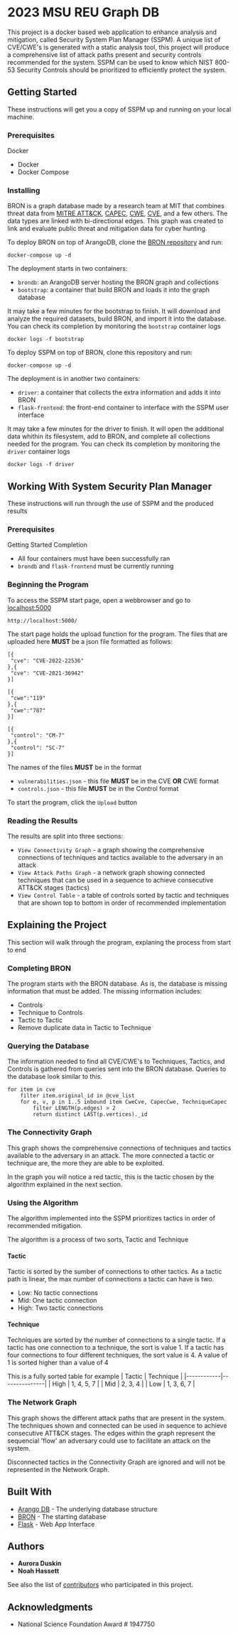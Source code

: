 # 2023 MSU REU Graph DB

This project is a docker based web application to enhance analysis and mitigation, called Security System Plan Manager (SSPM).
A unique list of CVE/CWE's is generated with a static analysis tool, this project will produce a comprehensive list of attack paths present and security controls recommended for the system. SSPM can be used to know which NIST 800-53 Security Controls should be prioritized to efficiently protect the system.

## Getting Started

These instructions will get you a copy of SSPM up and running on your local machine. 

### Prerequisites

Docker
- Docker
- Docker Compose

### Installing

BRON is a graph database made by a research team at MIT that combines threat data from [MITRE ATT&CK](https://attack.mitre.org/), [CAPEC](https://capec.mitre.org/), [CWE](https://cwe.mitre.org/), [CVE](https://nvd.nist.gov), and a few others. The data types are linked with bi-directional edges. This graph was created to link and evaluate public threat and mitigation data for cyber hunting.

To deploy BRON on top of ArangoDB, clone the [BRON repository](https://github.com/ALFA-group/BRON) and run:
```
docker-compose up -d
```
The deployment starts in two containers:
- `brondb`: an ArangoDB server hosting the BRON graph and collections
- `bootstrap`: a container that build BRON and loads it into the graph database

It may take a few minutes for the bootstrap to finish. It will download and analyze the required datasets,
build BRON, and import it into the database. You can check its completion by monitoring the `bootstrap` container logs
```
docker logs -f bootstrap
```

To deploy SSPM on top of BRON, clone this repository and run:
```
docker-compose up -d
```
The deployment is in another two containers:
- `driver`: a container that collects the extra information and adds it into BRON
- `flask-frontend`: the front-end container to interface with the SSPM user interface

It may take a few minutes for the driver to finish. It will open the additional data whithin its filesystem,
add to BRON, and complete all collections needed for the program. You can check its completion by monitoring
the `driver` container logs
```
docker logs -f driver
```
## Working With System Security Plan Manager

These instructions will run through the use of SSPM and the produced results

### Prerequisites

Getting Started Completion
- All four containers must have been successfully ran
- `brondb` and `flask-frontend` must be currently running

### Beginning the Program

To access the SSPM start page, open a webbrowser and go to [localhost:5000](http://localhost:5000/)
```
http://localhost:5000/
```

The start page holds the upload function for the program.
The files that are uploaded here **MUST** be a json file formatted as follows:
 ```
 [{
  "cve": "CVE-2022-22536"
},{
  "cve": "CVE-2021-36942"
}]
 ```
 ```
 [{
  "cwe":"119"
 },{
  "cwe":"787"
 }]
 ```
 ```
 [{
  "control": "CM-7"
},{
  "control": "SC-7"
}]
 ```

 The names of the files **MUST** be in the format
 - `vulnerabilities.json` - this file **MUST** be in the CVE **OR** CWE format
 - `controls.json` - this file **MUST** be in the Control format

 To start the program, click the `Upload` button

 ### Reading the Results

The results are split into three sections:
- `View Connectivity Graph` - a graph showing the comprehensive connections of techniques and tactics available to the adversary in an attack
- `View Attack Paths Graph` - a network graph showing connected techniques that can be used in a sequence to achieve consecutive ATT&CK stages (tactics)
- `View Control Table` - a table of controls sorted by tactic and techniques that are shown top to bottom in order of recommended implementation

## Explaining the Project

This section will walk through the program, explaning the process from start to end

### Completing BRON

The program starts with the BRON database. As is, the database is missing information that must be added. The missing information includes:
- Controls
- Technique to Controls
- Tactic to Tactic
- Remove duplicate data in Tactic to Technique

### Querying the Database

The information needed to find all CVE/CWE's to Techniques, Tactics, and Controls is gathered from queries sent into the BRON database. Queries 
to the database look similar to this.

```
for item in cve
    filter item.original_id in @cve_list
    for e, v, p in 1..5 inbound item CweCve, CapecCwe, TechniqueCapec
        filter LENGTH(p.edges) > 2
        return distinct LAST(p.vertices)._id
```
### The Connectivity Graph

This graph shows the comprehensive connections of techniques and tactics available to the adversary in an attack.
The more connected a tactic or technique are, the more they are able to be exploited.

In the graph you will notice a red tactic, this is the tactic chosen by the algorithm explained in the next section.

### Using the Algorithm 

The algorithm implemented into the SSPM prioritizes tactics in order of recommended mitigation.

The algorithm is a process of two sorts, Tactic and Technique
#### Tactic 
Tactic is sorted by the sumber of connections to other tactics.
As a tactic path is linear, the max number of connections a tactic can have is two.
- Low: No tactic connections
- Mid: One tactic connection
- High: Two tactic connections
#### Technique
Techniques are sorted by the number of connections to a single tactic.
If a tactic has one connection to a technique, the sort is value 1.
If a tactic has four connections to four different techniques, the sort value is 4.
A value of 1 is sorted higher than a value of 4

This is a fully sorted table for example
| Tactic     |  Technique    |
|------------|---------------|
| High       |  1, 4, 5, 7   |
| Mid        |    2, 3, 4    |
| Low        |  1, 3, 6, 7   |

### The Network Graph

This graph shows the different attack paths that are present in the system.
The techniques shown and connected can be used in sequence to achieve consecutive ATT&CK stages.
The edges within the graph represent the sequencial 'flow' an adversary could use to facilitate an attack on the system.

Disconnected tactics in the Connectivity Graph are ignored and will not be represented in the Network Graph.

## Built With

* [Arango DB](https://www.arangodb.com/) - The underlying database structure
* [BRON](https://github.com/ALFA-group/BRON) - The starting database
* [Flask](https://flask.palletsprojects.com/en/2.3.x/) - Web App Interface

## Authors

* **Aurora Duskin**
* **Noah Hassett**

See also the list of [contributors](https://github.com/na245/reu-2023-flask/contributors) who participated in this project.

## Acknowledgments

* National Science Foundation Award # 1947750


